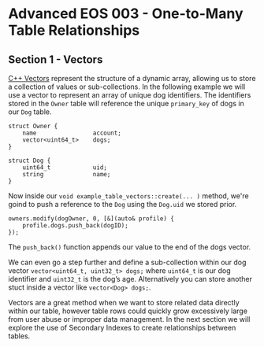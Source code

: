 # Advanced EOS 003 - One-to-Many Table Relationships
## Section 1 - Vectors
[C++ Vectors](http://www.cplusplus.com/reference/vector/vector/) represent the structure of a dynamic array, allowing us to store a collection of values or sub-collections. In the following example we will use a vector to represent an array of unique dog identifiers. The identifiers stored in the `Owner` table will reference the unique `primary_key` of dogs in our `Dog` table.

```
struct Owner {
    name            	account;
    vector<uint64_t>  	dogs;
}

struct Dog {
    uint64_t        	uid;
    string				name;
}
```

Now inside our `void example_table_vectors::create(... )` method, we're goind to push a reference to the `Dog` using the `Dog.uid` we stored prior.

```
owners.modify(dogOwner, 0, [&](auto& profile) {
	profile.dogs.push_back(dogID);
});
```

The `push_back()` function appends our value to the end of the dogs vector.

We can even go a step further and define a sub-collection within our dog vector
```vector<uint64_t, uint32_t> dogs;```
where `uint64_t` is our dog identifier and `uint32_t` is the dog’s age. Alternatively you can store another stuct inside a vector like `vector<Dog> dogs;`.

Vectors are a great method when we want to store related data directly within our table, however table rows could quickly grow excessively large from user abuse or improper data management. In the next section we will explore the use of Secondary Indexes to create relationships between tables.